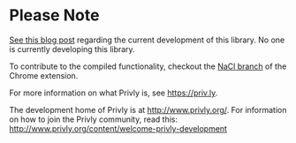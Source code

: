 
# Please Note

[See this blog post](http://www.privly.org/content/chopping-block) regarding the current development of this library. No one is currently developing this library.

To contribute to the compiled functionality, checkout the [NaCl branch](https://github.com/privly/privly-chrome/tree/nacl) of the Chrome extension.

For more information on what Privly is, see https://priv.ly.

The development home of Privly is at http://www.privly.org/. For information on how to join the Privly community, read this: http://www.privly.org/content/welcome-privly-development
